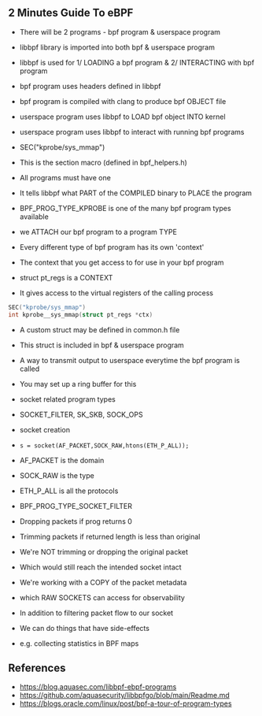 ## 2 Minutes Guide To eBPF
- There will be 2 programs - bpf program & userspace program

- libbpf library is imported into both bpf & userspace program
- libbpf is used for 1/ LOADING a bpf program & 2/ INTERACTING with bpf program

- bpf program uses headers defined in libbpf
- bpf program is compiled with clang to produce bpf OBJECT file

- userspace program uses libbpf to LOAD bpf object INTO kernel
- userspace program uses libbpf to interact with running bpf programs

- SEC("kprobe/sys_mmap")
- This is the section macro (defined in bpf_helpers.h)
- All programs must have one
- It tells libbpf what PART of the COMPILED binary to PLACE the program

- BPF_PROG_TYPE_KPROBE is one of the many bpf program types available
- we ATTACH our bpf program to a program TYPE

- Every different type of bpf program has its own 'context' 
- The context that you get access to for use in your bpf program

- struct pt_regs is a CONTEXT
- It gives access to the virtual registers of the calling process
```c
SEC("kprobe/sys_mmap")
int kprobe__sys_mmap(struct pt_regs *ctx)
```

- A custom struct may be defined in common.h file
- This struct is included in bpf & userspace program

- A way to transmit output to userspace everytime the bpf program is called
- You may set up a ring buffer for this

- socket related program types
- SOCKET_FILTER, SK_SKB, SOCK_OPS

- socket creation
- `s = socket(AF_PACKET,SOCK_RAW,htons(ETH_P_ALL));`
- AF_PACKET is the domain
- SOCK_RAW is the type
- ETH_P_ALL is all the protocols

- BPF_PROG_TYPE_SOCKET_FILTER
- Dropping packets if prog returns 0
- Trimming packets if returned length is less than original

- We're NOT trimming or dropping the original packet 
- Which would still reach the intended socket intact
- We're working with a COPY of the packet metadata 
- which RAW SOCKETS can access for observability

- In addition to filtering packet flow to our socket
- We can do things that have side-effects
- e.g. collecting statistics in BPF maps

## References
- https://blog.aquasec.com/libbpf-ebpf-programs
- https://github.com/aquasecurity/libbpfgo/blob/main/Readme.md
- https://blogs.oracle.com/linux/post/bpf-a-tour-of-program-types
